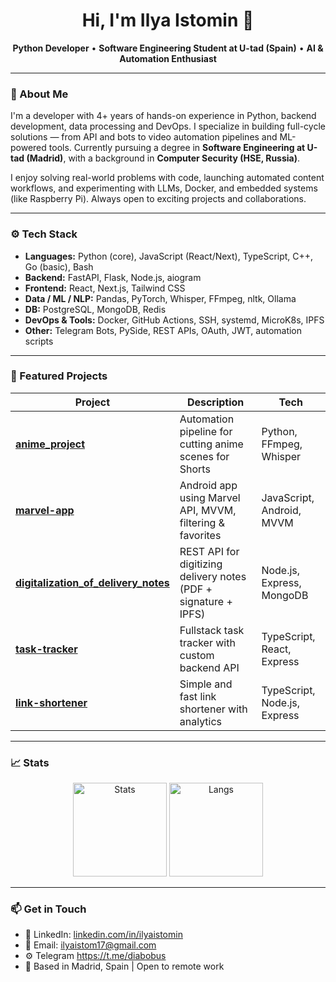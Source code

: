 <h1 align="center">Hi, I'm Ilya Istomin 👋</h1>
<p align="center">
  <strong>Python Developer</strong> • <strong>Software Engineering Student at U-tad (Spain)</strong> • <strong>AI & Automation Enthusiast</strong>
</p>

---

### 🧠 About Me

I'm a developer with 4+ years of hands-on experience in Python, backend development, data processing and DevOps. I specialize in building full-cycle solutions — from API and bots to video automation pipelines and ML-powered tools. Currently pursuing a degree in **Software Engineering at U-tad (Madrid)**, with a background in **Computer Security (HSE, Russia)**.

I enjoy solving real-world problems with code, launching automated content workflows, and experimenting with LLMs, Docker, and embedded systems (like Raspberry Pi). Always open to exciting projects and collaborations.

---

### ⚙️ Tech Stack

- **Languages:** Python (core), JavaScript (React/Next), TypeScript, C++, Go (basic), Bash  
- **Backend:** FastAPI, Flask, Node.js, aiogram  
- **Frontend:** React, Next.js, Tailwind CSS  
- **Data / ML / NLP:** Pandas, PyTorch, Whisper, FFmpeg, nltk, Ollama  
- **DB:** PostgreSQL, MongoDB, Redis  
- **DevOps & Tools:** Docker, GitHub Actions, SSH, systemd, MicroK8s, IPFS  
- **Other:** Telegram Bots, PySide, REST APIs, OAuth, JWT, automation scripts  

---

### 📌 Featured Projects

| Project | Description | Tech |
|--------|-------------|------|
| [**anime_project**](https://github.com/zxc228/anime_project) | Automation pipeline for cutting anime scenes for Shorts | Python, FFmpeg, Whisper |
| [**marvel-app**](https://github.com/zxc228/marvel-app) | Android app using Marvel API, MVVM, filtering & favorites | JavaScript, Android, MVVM |
| [**digitalization_of_delivery_notes**](https://github.com/zxc228/digitalization_of_delivery_notes) | REST API for digitizing delivery notes (PDF + signature + IPFS) | Node.js, Express, MongoDB |
| [**task-tracker**](https://github.com/zxc228/task-tracker) | Fullstack task tracker with custom backend API | TypeScript, React, Express |
| [**link-shortener**](https://github.com/zxc228/link-shortener) | Simple and fast link shortener with analytics | TypeScript, Node.js, Express |

---

### 📈 Stats

<p align="center">
  <img src="https://github-readme-stats.vercel.app/api?username=zxc228&show_icons=true&theme=github_dark&hide=issues&hide_rank=false" alt="Stats" height="150">
  <img src="https://github-readme-stats.vercel.app/api/top-langs/?username=zxc228&layout=compact&theme=github_dark" alt="Langs" height="150">
</p>

---

### 📫 Get in Touch

- 🔗 LinkedIn: [linkedin.com/in/ilyaistomin](https://linkedin.com/in/ilyaistomin)
- 📧 Email: ilyaistom17@gmail.com
- ⚙️ Telegram https://t.me/diabobus
- 📍 Based in Madrid, Spain | Open to remote work
